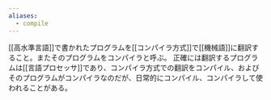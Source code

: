 ```yaml
---
aliases:
  - compile
---
```

[[高水準言語]]で書かれたプログラムを[[コンパイラ方式]]で[[機械語]]に翻訳すること。またそのプログラムをコンパイラと呼ぶ。
正確には翻訳するプログラムは[[言語プロセッサ]]であり、コンパイラ方式での翻訳をコンパイル、およびそのプログラムがコンパイラなのだが、日常的にコンパイル、コンパイラして使われることがある。